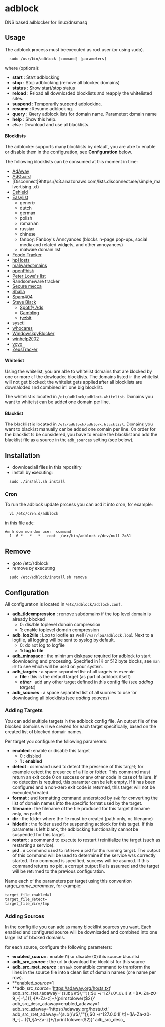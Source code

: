 # adblock
DNS based adblocker for linux/dnsmasq


## Usage
The adblock process must be executed as root user (or using sudo).

`  sudo /usr/bin/adblock [command] [parameters]`

where <command> (optional):
* **start** : Start adblocking
* **stop** : Stop adblocking (remove all blocked domains)
* **status** : Show start/stop status
* **reload** : Reload all downloaded blocklists and reapply the whitelisted sites.
* **suspend** : Temporarily suspend adblocking.
* **resume** : Resume adblocking.
* **query** : Query adblock lists for domain name. Parameter: domain name
* **help** : Show this help.
* _else_ : Download and use all blacklists.

#### Blocklists
The adblocker supports many blocklists by default, you are able to enable or disable them in the configuration, see **Configuration** below.

The following blocklists can be consumed at this moment in time:
* [AdAway](https://adaway.org/)
* [AdGuard](https://github.com/AdguardTeam/AdguardDNS)
* [Disconnect]9https://s3.amazonaws.com/lists.disconnect.me/simple_malvertising.txt)
* [Dshield](https://secure.dshield.org/suspicious_domains.html)
* [Easylist](https://easylist.to/)
  * generic
  * dutch
  * german
  * polish
  * romanian
  * russian
  * chinese
  * fanboy: Fanboy's Annoyances (blocks in-page pop-ups, social media and related widgets, and other annoyances)
  * malware domain list
* [Feodo Tracker](https://feodotracker.abuse.ch/)
* [hpHosts](https://hosts-file.net/)
* [malwaredomains](https://mirror.cedia.org.ec/malwaredomains)
* [openPhish](https://openphish.com)
* [Peter Lowe's list](http://pgl.yoyo.org/adservers/)
* [Randsomeware tracker](https://ransomwaretracker.abuse.ch/)
* [Secure mecca](http://securemecca.com/)
* [Shalla](http://www.shallalist.de)
* [Spam404](https://github.com/Dawsey21/Lists)
* [Steve Black](https://github.com/StevenBlack/hosts)
  * [Spotify Ads](https://github.com/StevenBlack/hosts/tree/master/data/SpotifyAds)
  * [Gambling](https://github.com/StevenBlack/hosts/tree/master/extensions/gambling)
  * [tyzbit](https://github.com/StevenBlack/hosts/tree/master/data/tyzbit)
* [sysctl](http://sysctl.org/cameleon/)
* [whocares](http://someonewhocares.org/hosts)
* [WindowsSpyBlocker](https://github.com/crazy-max/WindowsSpyBlocker/tree/master/data/hosts/win10)
* [winhelp2002](http://winhelp2002.mvps.org/)
* [yoyo](https://pgl.yoyo.org/adservers/)
* [ZeusTracker](https://zeustracker.abuse.ch)


#### Whitelist
Using the whitelist, you are able to whitelist domains that are blocked by one or more of the dowloaded blocklists. The domains listed in the whitelist will not get blocked; the whitelist gets applied after all blocklists are downaloded and combined inti one big blocklist.

The whitelist is located in `/etc/adblock/adblock.whitelist`. Domains you want to whitelist can be added one domain per line.

#### Blacklist
The blacklist is located in `/etc/adblock/adblock.blacklist`. Domains you want to blacklist manually can be added one domain per line.
On order for the blacklist to be considered, you bave to enable the blacklist and add the blacklist file as a source in the `adb_sources`  setting (see below).

## Installation
* download all files in this repositiry
* install by executing:

`  sudo ./install.sh install`

### Cron
To run the adblock update process you can add it into cron, for example:

`  vi /etc/cron.d/adblock`

in this file add:

```
#m h dom mon dow user  command
  1  6 *   *   *   root  /usr/bin/adblock >/dev/null 2>&1
 ```

## Remove
* goto /etc/adblock
* remove by executing

`  sudo /etc/adblock/install.sh remove`

## Configuration
All configuration is located in `/etc/adblock/adblock.conf`.

* **adb_tldcompression** : remove subdomains if the top level domain is already blocked
  * 0: disable toplevel domain compression
  * **1**: enable toplevel domain compression
* **adb_log2file** : Log to logfile as well (`/var/log/adblock.log`). Next to a logfile, all logging will be sent to syslog by default.
  * 0: do not log to logfile
  * **1: log to file**
* **adb_minspace** : the minimum diskpase required for adblock to start downloading and processing. Specified in 1K or 512 byte blocks, see `man df` to see which will be used on your system.
* **adb_targets** : a space separated list of all targets to execute
  * **file** : this is the default target (as part of adblock itself)
  * **_other_** : add any other target defined in this config file (see _adding targets_)
* **adb_sources** : a space separated list of all suorces to use for downloading all blocklists (see _adding sources_)

### Adding Targets
You can add multiple targets in the adblock config file. An output file of the blocked domains will we created for each target specifically, based on the created list of blocked domain names.

Per target you configure the following parameters:
* **enabled** : enable or disable this target
  * 0 : disbled
  * **1 : enabled**
* **detect** : command used to detect the presence of this target; for example detect the presence of a file or folder. This command must return an exit code 0 on success or any other code in case of failure. If no detection is required, this paramter can be left empty. If it has been configured and a non-zero exit code is returned, this target will not be executed/created.
* **format** : and formatting command understood by `awk` for converting the list of domain names into the specific format used by the target.
* **filename** : the filename of the file produced for this target (filename only, no path!)
* **dir** : the folder where the fle must be created (path only, no filename)
* **hidedir** : the folder used for suspending adblock for this target. If this parameter is left blank, the adblocking functionality cannot be suspended for this target.
* **restart** : a command to execute to restart / reinitialize the target (such as restarting a service).
* **pid** : a command used to retrieve a pid for the running target. The output of this command will be used to determine if the service was correctly started. If no command is specified, success will be asumed. If this command returns no pid, a corrupt output file is assumed and the target will be returned to the previous configuration.

Name each of the parameters per target using this convention: target\__name_\__parameter_, for example:
```
target_file_enabled=1
target_file_detect=
target_file_dir=/tmp
```

### Adding Sources
In the config file you can add as many blockllist sources you want.
Each enabled and configured source will be downloaded and combined into one large list of blocked domains.

for each source, configure the following parameters:
* **enabled\__source_** : enable (1) or disable (0) this source blocklist
* **adb\_src\__source_** : the url to download the blocklist for this source
* **adb\_src\_rset\__source_** : an `awk`  comattible command to transform the lines in the source file into a clean list of domain names (one name per row).
* **enabled\__source_=1
* **adb\_src\__source_='https://adaway.org/hosts.txt'
adb_src_rset_\adaway='{sub(/\r$/,"")};$0 ~/^127\.0\.0\.1[ \t]+([A-Za-z0-9_-]+\.){1,}[A-Za-z]+/{print tolower($2)}'
adb_src_desc_adaway=enabled_adaway=1
adb_src_adaway='https://adaway.org/hosts.txt'
adb_src_rset_adaway='{sub(/\r$/,"")};$0 ~/^127\.0\.0\.1[ \t]+([A-Za-z0-9_-]+\.){1,}[A-Za-z]+/{print tolower($2)}'
adb_src_desc_
